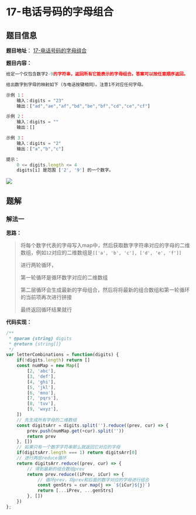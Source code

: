 # 17-电话号码的字母组合

## 题目信息

**题目地址**： [17-电话号码的字母组合](https://leetcode.cn/problems/letter-combinations-of-a-phone-number/description/)

**题目内容：**

```javascript
给定一个仅包含数字2-9的字符串，返回所有它能表示的字母组合。答案可以按任意顺序返回。

给出数字到字母的映射如下（与电话按键相同）。注意1不对应任何字母。

示例 1：
    输入：digits = "23"
    输出：["ad","ae","af","bd","be","bf","cd","ce","cf"]

示例 2：
    输入：digits = ""
    输出：[]

示例 3：
    输入：digits = "2"
    输出：["a","b","c"]

提示：
    0 <= digits.length <= 4
    digits[i] 是范围 ['2', '9'] 的一个数字。
```

![](https://assets.leetcode-cn.com/aliyun-lc-upload/uploads/2021/11/09/200px-telephone-keypad2svg.png)

## 题解

### 解法一

**思路：**

> 将每个数字代表的字母写入map中，然后获取数字字符串对应的字母的二维数组，例如`12`对应的二维数组是`[['a', 'b', 'c'], ['d', 'e', 'f']]`
> 
> 进行两轮循环，
> 
> 第一轮循环是循环数字对应的二维数组
> 
> 第二层循环会生成最新的字母组合，然后将将最新的组合数组和第一轮循环的当前项再次进行拼接
> 
> 最终返回循环结果就行


**代码实现：**

```javascript
/**
 * @param {string} digits
 * @return {string[]}
 */
var letterCombinations = function(digits) {
    if(!digits.length) return []
    const numMap = new Map([
        [2, 'abc'],
        [3, 'def'],
        [4, 'ghi'],
        [5, 'jkl'],
        [6, 'mno'],
        [7, 'pqrs'],
        [8, 'tuv'],
        [9, 'wxyz'],
    ])
    // 先生成所有字母的二维数组
    const digitsArr = digits.split('').reduce((prev, cur) => {
        prev.push(numMap.get(+cur).split(''))
        return prev
    }, [])
    // 如果只有一个数字字符串那么就返回它对应的字母
    if(digitsArr.length === 1) return digitsArr[0]
    // 进行两层reduce循环
    return digitsArr.reduce((prev, cur) => {
        // 得到最新的组合数组prev
        return prev.reduce((iPrev, iCur) => {
            // 循环prev，将prev和后面的数字对应的字母进行组合
            const genStrs = cur.map(j => `${iCur}${j}`)
            return [...iPrev, ...genStrs]
        }, [])
    })
};
```